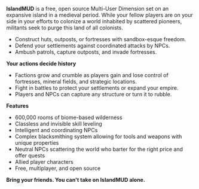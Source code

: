 **IslandMUD** is a free, open source Multi-User Dimension set on an expansive island in a medieval period. While your fellow players are on your side in your efforts to colonize a world inhabited by scattered pioneers, militants seek to purge this land of all colonists.

- Construct huts, outposts, or fortresses with sandbox-esque freedom.
- Defend your settlements against coordinated attacks by NPCs.
- Ambush patrols, capture outposts, and invade fortresses.

**Your actions decide history**
- Factions grow and crumble as players gain and lose control of fortresses, mineral fields, and strategic locations.
- Fight in battles to protect your settlements or expand your empire.
- Players and NPCs can capture any structure or turn it to rubble.

**Features**
- 600,000 rooms of biome-based wilderness
- Classless and invisible skill leveling
- Intelligent and coordinating NPCs
- Complex blacksmithing system allowing for tools and weapons with unique properties
- Neutral NPCs scattering the world who barter for the right price and offer quests
- Allied player characters
- Free, multiplayer, and open source

**Bring your friends. You can't take on IslandMUD alone.**
